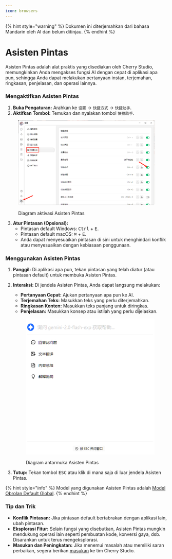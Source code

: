 ```yaml
---
icon: browsers
---
```


{% hint style="warning" %}
Dokumen ini diterjemahkan dari bahasa Mandarin oleh AI dan belum ditinjau.
{% endhint %}

# Asisten Pintas

Asisten Pintas adalah alat praktis yang disediakan oleh Cherry Studio, memungkinkan Anda mengakses fungsi AI dengan cepat di aplikasi apa pun, sehingga Anda dapat melakukan pertanyaan instan, terjemahan, ringkasan, penjelasan, dan operasi lainnya.

### Mengaktifkan Asisten Pintas

1. **Buka Pengaturan:** Arahkan ke `设置` -> `快捷方式` -> `快捷助手`.
2. **Aktifkan Tombol:** Temukan dan nyalakan tombol `快捷助手`.

<figure><img src="../../.gitbook/assets/快捷助手-0.png" alt=""><figcaption><p>Diagram aktivasi Asisten Pintas</p></figcaption></figure>

3. **Atur Pintasan (Opsional):**
   * Pintasan default Windows: <kbd>Ctrl</kbd> + <kbd>E</kbd>.
   * Pintasan default macOS: <kbd>⌘</kbd> + <kbd>E</kbd>.
   * Anda dapat menyesuaikan pintasan di sini untuk menghindari konflik atau menyesuaikan dengan kebiasaan penggunaan.

### Menggunakan Asisten Pintas

1. **Panggil:** Di aplikasi apa pun, tekan pintasan yang telah diatur (atau pintasan default) untuk membuka Asisten Pintas.
2. **Interaksi:** Di jendela Asisten Pintas, Anda dapat langsung melakukan:
   * **Pertanyaan Cepat:** Ajukan pertanyaan apa pun ke AI.
   * **Terjemahan Teks:** Masukkan teks yang perlu diterjemahkan.
   * **Ringkasan Konten:** Masukkan teks panjang untuk diringkas.
   * **Penjelasan:** Masukkan konsep atau istilah yang perlu dijelaskan.

   <figure><img src="../../.gitbook/assets/快捷助手-1.png" alt=""><figcaption><p>Diagram antarmuka Asisten Pintas</p></figcaption></figure>
3. **Tutup:** Tekan tombol <kbd>ESC</kbd> atau klik di mana saja di luar jendela Asisten Pintas.

{% hint style="info" %}
Model yang digunakan Asisten Pintas adalah [Model Obrolan Default Global](settings/default-models.md#mo-ren-zhu-shou-mo-xing).
{% endhint %}

### Tip dan Trik

* **Konflik Pintasan:** Jika pintasan default bertabrakan dengan aplikasi lain, ubah pintasan.
* **Eksplorasi Fitur:** Selain fungsi yang disebutkan, Asisten Pintas mungkin mendukung operasi lain seperti pembuatan kode, konversi gaya, dsb. Disarankan untuk terus mengeksplorasi.
* **Masukan dan Peningkatan:** Jika menemui masalah atau memiliki saran perbaikan, segera berikan [masukan](../../../question-contact/suggestions.md) ke tim Cherry Studio.